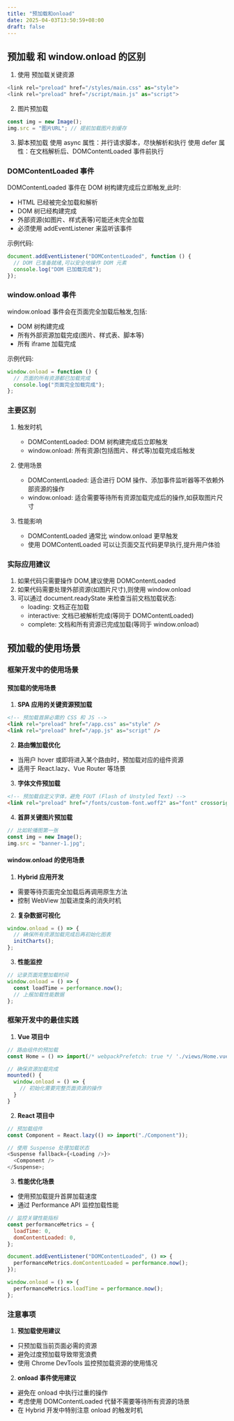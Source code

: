 ```yaml
---
title: "预加载和onload"
date: 2025-04-03T13:50:59+08:00
draft: false
---
```


## 预加载 和 window.onload 的区别

1. 使用 <link rel="preload"> 预加载关键资源

```js
<link rel="preload" href="/styles/main.css" as="style">
<link rel="preload" href="/script/main.js" as="script">
```

2. 图片预加载

```js
const img = new Image();
img.src = "图片URL"; // 提前加载图片到缓存
```

3. 脚本预加载
   使用 async 属性：并行请求脚本，尽快解析和执行
   使用 defer 属性：在文档解析后、DOMContentLoaded 事件前执行

### DOMContentLoaded 事件

DOMContentLoaded 事件在 DOM 树构建完成后立即触发,此时:

- HTML 已经被完全加载和解析
- DOM 树已经构建完成
- 外部资源(如图片、样式表等)可能还未完全加载
- 必须使用 addEventListener 来监听该事件

示例代码:

```javascript
document.addEventListener("DOMContentLoaded", function () {
  // DOM 已准备就绪,可以安全地操作 DOM 元素
  console.log("DOM 已加载完成");
});
```

### window.onload 事件

window.onload 事件会在页面完全加载后触发,包括:

- DOM 树构建完成
- 所有外部资源加载完成(图片、样式表、脚本等)
- 所有 iframe 加载完成

示例代码:

```javascript
window.onload = function () {
  // 页面的所有资源都已加载完成
  console.log("页面完全加载完成");
};
```

### 主要区别

1. 触发时机

   - DOMContentLoaded: DOM 树构建完成后立即触发
   - window.onload: 所有资源(包括图片、样式等)加载完成后触发

2. 使用场景

   - DOMContentLoaded: 适合进行 DOM 操作、添加事件监听器等不依赖外部资源的操作
   - window.onload: 适合需要等待所有资源加载完成后的操作,如获取图片尺寸

3. 性能影响
   - DOMContentLoaded 通常比 window.onload 更早触发
   - 使用 DOMContentLoaded 可以让页面交互代码更早执行,提升用户体验

### 实际应用建议

1. 如果代码只需要操作 DOM,建议使用 DOMContentLoaded
2. 如果代码需要处理外部资源(如图片尺寸),则使用 window.onload
3. 可以通过 document.readyState 来检查当前文档加载状态:
   - loading: 文档正在加载
   - interactive: 文档已被解析完成(等同于 DOMContentLoaded)
   - complete: 文档和所有资源已完成加载(等同于 window.onload)

## 预加载的使用场景

### 框架开发中的使用场景

#### 预加载的使用场景

1. **SPA 应用的关键资源预加载**

```html
<!-- 预加载首屏必需的 CSS 和 JS -->
<link rel="preload" href="/app.css" as="style" />
<link rel="preload" href="/app.js" as="script" />
```

2. **路由懒加载优化**

- 当用户 hover 或即将进入某个路由时，预加载对应的组件资源
- 适用于 React.lazy、Vue Router 等场景

3. **字体文件预加载**

```html
<!-- 预加载自定义字体，避免 FOUT (Flash of Unstyled Text) -->
<link rel="preload" href="/fonts/custom-font.woff2" as="font" crossorigin />
```

4. **首屏关键图片预加载**

```javascript
// 比如轮播图第一张
const img = new Image();
img.src = "banner-1.jpg";
```

#### window.onload 的使用场景

1. **Hybrid 应用开发**

- 需要等待页面完全加载后再调用原生方法
- 控制 WebView 加载进度条的消失时机

2. **复杂数据可视化**

```javascript
window.onload = () => {
  // 确保所有资源加载完成后再初始化图表
  initCharts();
};
```

3. **性能监控**

```javascript
// 记录页面完整加载时间
window.onload = () => {
  const loadTime = performance.now();
  // 上报加载性能数据
};
```

### 框架开发中的最佳实践

1. **Vue 项目中**

```javascript
// 路由组件的预加载
const Home = () => import(/* webpackPrefetch: true */ './views/Home.vue')

// 确保资源加载完成
mounted() {
  window.onload = () => {
    // 初始化需要完整页面资源的操作
  }
}
```

2. **React 项目中**

```javascript
// 预加载组件
const Component = React.lazy(() => import("./Component"));

// 使用 Suspense 处理加载状态
<Suspense fallback={<Loading />}>
  <Component />
</Suspense>;
```

3. **性能优化场景**

- 使用预加载提升首屏加载速度
- 通过 Performance API 监控加载性能

```javascript
// 监控关键性能指标
const performanceMetrics = {
  loadTime: 0,
  domContentLoaded: 0,
};

document.addEventListener("DOMContentLoaded", () => {
  performanceMetrics.domContentLoaded = performance.now();
});

window.onload = () => {
  performanceMetrics.loadTime = performance.now();
};
```

### 注意事项

1. **预加载使用建议**

- 只预加载当前页面必需的资源
- 避免过度预加载导致带宽浪费
- 使用 Chrome DevTools 监控预加载资源的使用情况

2. **onload 事件使用建议**

- 避免在 onload 中执行过重的操作
- 考虑使用 DOMContentLoaded 代替不需要等待所有资源的场景
- 在 Hybrid 开发中特别注意 onload 的触发时机
